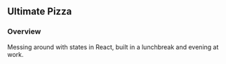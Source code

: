 ## Ultimate Pizza

### Overview
Messing around with states in React, built in a lunchbreak and evening at work.
